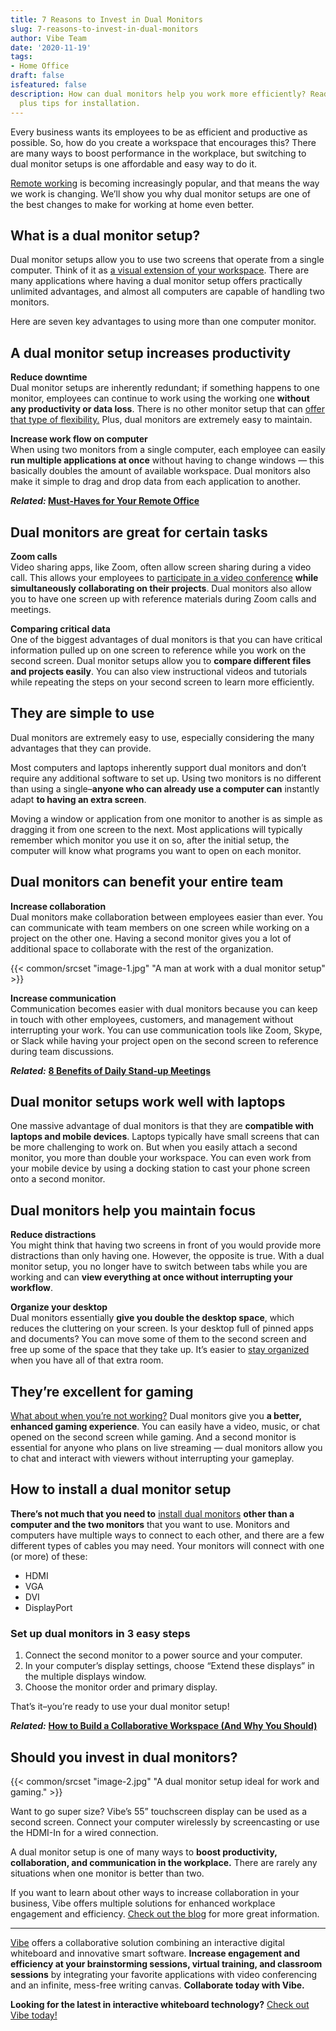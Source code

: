 ```yaml
---
title: 7 Reasons to Invest in Dual Monitors
slug: 7-reasons-to-invest-in-dual-monitors
author: Vibe Team
date: '2020-11-19'
tags:
- Home Office
draft: false
isfeatured: false
description: How can dual monitors help you work more efficiently? Read our top reasons to invest in a dual monitor setup,
  plus tips for installation.
---
```


Every business wants its employees to be as efficient and productive as possible. So, how do you create a workspace that encourages this? There are many ways to boost performance in the workplace, but switching to dual monitor setups is one affordable and easy way to do it.

[Remote working](https://vibe.us/blog/the-vocabulary-of-remote-work/) is becoming increasingly popular, and that means the way we work is changing. We’ll show you why dual monitor setups are one of the best changes to make for working at home even better.

## What is a dual monitor setup?

Dual monitor setups allow you to use two screens that operate from a single computer. Think of it as [a visual extension of your workspace](https://vibe.us/blog/interactive-whiteboard-what-is-it-and-what-does-it-do/). There are many applications where having a dual monitor setup offers practically unlimited advantages, and almost all computers are capable of handling two monitors.

Here are seven key advantages to using more than one computer monitor.

## A dual monitor setup increases productivity

**Reduce downtime**  
Dual monitor setups are inherently redundant; if something happens to one monitor, employees can continue to work using the working one **without any productivity or data loss**. There is no other monitor setup that can [offer that type of flexibility.](https://vibe.us/blog/9-benefits-youre-getting-from-working-from-home/) Plus, dual monitors are extremely easy to maintain.

**Increase work flow on computer**  
When using two monitors from a single computer, each employee can easily **run multiple applications at once** without having to change windows — this basically doubles the amount of available workspace. Dual monitors also make it simple to drag and drop data from each application to another.

***Related:* [Must-Haves for Your Remote Office](https://vibe.us/blog/8-personal-must-haves-for-your-new-remote-office/)**

## Dual monitors are great for certain tasks

**Zoom calls**  
Video sharing apps, like Zoom, often allow screen sharing during a video call. This allows your employees to [participate in a video conference](https://vibe.us/blog/video-conferencing-apps-with-whiteboard/) **while simultaneously collaborating on their projects**. Dual monitors also allow you to have one screen up with reference materials during Zoom calls and meetings.

**Comparing critical data**  
One of the biggest advantages of dual monitors is that you can have critical information pulled up on one screen to reference while you work on the second screen. Dual monitor setups allow you to **compare different files and projects easily**. You can also view instructional videos and tutorials while repeating the steps on your second screen to learn more efficiently.

## They are simple to use

Dual monitors are extremely easy to use, especially considering the many advantages that they can provide.

Most computers and laptops inherently support dual monitors and don’t require any additional software to set up. Using two monitors is no different than using a single–**anyone who can already use a computer can** instantly adapt **to having an extra screen**.

Moving a window or application from one monitor to another is as simple as dragging it from one screen to the next. Most applications will typically remember which monitor you use it on so, after the initial setup, the computer will know what programs you want to open on each monitor.

## Dual monitors can benefit your entire team

**Increase collaboration**  
Dual monitors make collaboration between employees easier than ever. You can communicate with team members on one screen while working on a project on the other one. Having a second monitor gives you a lot of additional space to collaborate with the rest of the organization.

{{< common/srcset "image-1.jpg" "A man at work with a dual monitor setup" >}}

**Increase communication**  
Communication becomes easier with dual monitors because you can keep in touch with other employees, customers, and management without interrupting your work. You can use communication tools like Zoom, Skype, or Slack while having your project open on the second screen to reference during team discussions.

***Related:*** **[8 Benefits of Daily Stand-up Meetings](https://vibe.us/blog/8-benefits-of-daily-stand-up-meetings/)**

## Dual monitor setups work well with laptops

One massive advantage of dual monitors is that they are **compatible with laptops and mobile devices**. Laptops typically have small screens that can be more challenging to work on. But when you easily attach a second monitor, you more than double your workspace. You can even work from your mobile device by using a docking station to cast your phone screen onto a second monitor.

## Dual monitors help you maintain focus

**Reduce distractions**  
You might think that having two screens in front of you would provide more distractions than only having one. However, the opposite is true. With a dual monitor setup, you no longer have to switch between tabs while you are working and can **view everything at once without interrupting your workflow**.

**Organize your desktop**  
Dual monitors essentially **give you double the desktop space**, which reduces the cluttering on your screen. Is your desktop full of pinned apps and documents? You can move some of them to the second screen and free up some of the space that they take up. It’s easier to [stay organized](https://vibe.us/blog/6-great-methods-to-help-you-organize-your-ideas-prior-to-your-meeting/) when you have all of that extra room.

## They’re excellent for gaming

[What about when you’re not working?](https://vibe.us/blog/6-uses-for-digital-whiteboards-outside-of-the-office/) Dual monitors give you **a better, enhanced gaming experience**. You can easily have a video, music, or chat opened on the second screen while gaming. And a second monitor is essential for anyone who plans on live streaming — dual monitors allow you to chat and interact with viewers without interrupting your gameplay.

## How to install a dual monitor setup

**There’s not much that you need to** [install dual monitors](https://www.cedarville.edu/insights/blog/monitor-dual-screen-setup-for-desktop-computers.aspx) **other than a computer and the two monitors** that you want to use. Monitors and computers have multiple ways to connect to each other, and there are a few different types of cables you may need. Your monitors will connect with one (or more) of these:

- HDMI
- VGA
- DVI
- DisplayPort

### Set up dual monitors in 3 easy steps

1. Connect the second monitor to a power source and your computer.
2. In your computer’s display settings, choose “Extend these displays” in the multiple displays window.
3. Choose the monitor order and primary display.

That’s it–you’re ready to use your dual monitor setup!

***Related:*** **[How to Build a Collaborative Workspace (And Why You Should)](https://vibe.us/blog/how-to-build-a-collaborative-workspace-and-why-you-should/)**

## Should you invest in dual monitors?

{{< common/srcset "image-2.jpg" "A dual monitor setup ideal for work and gaming." >}}

Want to go super size? Vibe’s 55” touchscreen display can be used as a second screen. Connect your computer wirelessly by screencasting or use the HDMI-In for a wired connection.

A dual monitor setup is one of many ways to **boost productivity, collaboration, and communication in the workplace.** There are rarely any situations when one monitor is better than two.

If you want to learn about other ways to increase collaboration in your business, Vibe offers multiple solutions for enhanced workplace engagement and efficiency. [Check out the blog](https://vibe.us/blog/) for more great information.



---

[Vibe](https://vibe.us/) offers a collaborative solution combining an interactive digital whiteboard and innovative smart software. **Increase engagement and efficiency at your brainstorming sessions, virtual training, and classroom sessions** by integrating your favorite applications with video conferencing and an infinite, mess-free writing canvas. **Collaborate today with Vibe.**

**Looking for the latest in interactive whiteboard technology?** [Check out Vibe today!](https://vibe.us/order/)
